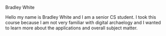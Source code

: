Bradley White

Hello my name is Bradley White and I am a senior CS student. I took this course because I am not very familiar with digital archaelogy
and I wanted to learn more about the applications and overall subject matter.

